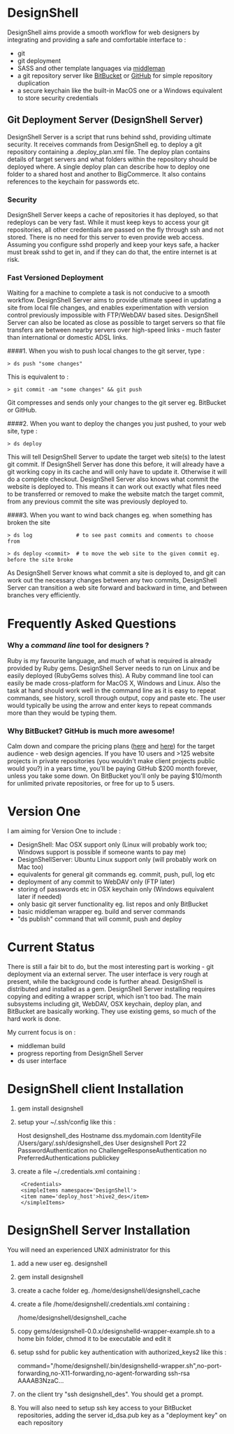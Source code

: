 # DesignShell

DesignShell aims provide a smooth workflow for web designers by integrating and providing a safe and comfortable interface to :

* git
* git deployment
* SASS and other template languages via [middleman](http://middlemanapp.com)
* a git repository server like [BitBucket](http://bitbucket.org) or [GitHub](http://github.com) for simple repository duplication
* a secure keychain like the built-in MacOS one or a Windows equivalent to store security credentials

## Git Deployment Server (DesignShell Server)

DesignShell Server is a script that runs behind sshd, providing ultimate security. It receives commands from DesignShell eg. to deploy a git repository containing a .deploy_plan.xml file. The deploy plan contains details of target servers and what folders within the repository should be deployed where. A single deploy plan can describe how to deploy one folder to a shared host and another to BigCommerce. It also contains references to the keychain for passwords etc.

### Security

DesignShell Server keeps a cache of repositories it has deployed, so that redeploys can be very fast. While it must keep keys to access your git repositories, all other credentials are passed on the fly through ssh and not stored. There is no need for this server to even provide web access. Assuming you configure sshd properly and keep your keys safe, a hacker must break sshd to get in, and if they can do that, the entire internet is at risk.

### Fast Versioned Deployment

Waiting for a machine to complete a task is not conducive to a smooth workflow. DesignShell Server aims to provide ultimate speed in updating a site from local file changes, and enables experimentation with version control previously impossible with FTP/WebDAV based sites. DesignShell Server can also be located as close as possible to target servers so that file transfers are between nearby servers over high-speed links - much faster than international or domestic ADSL links.

####1. When you wish to push local changes to the git server, type :

	> ds push "some changes"

This is equivalent to :

	> git commit -am "some changes" && git push

Git compresses and sends only your changes to the git server eg. BitBucket or GitHub.

####2. When you want to deploy the changes you just pushed, to your web site, type :

	> ds deploy

This will tell DesignShell Server to update the target web site(s) to the latest git commit. If DesignShell Server has done this before, it will already have a git working copy in its cache and will only have to update it. Otherwise it will do a complete checkout. DesignShell Server also knows what commit the website is deployed to. This means it can work out exactly what files need to be transferred or removed to make the website match the target commit, from any previous commit the site was previously deployed to.

####3. When you want to wind back changes eg. when something has broken the site

	> ds log              # to see past commits and comments to choose from

	> ds deploy <commit>  # to move the web site to the given commit eg. before the site broke

As DesignShell Server knows what commit a site is deployed to, and git can work out the necessary changes between any two commits, DesignShell Server can transition a web site forward and backward in time, and between branches very efficiently.

# Frequently Asked Questions

### Why a *command line* tool for designers ?

Ruby is my favourite language, and much of what is required is already provided by Ruby gems. DesignShell Server needs to run on Linux and be easily deployed (RubyGems solves this). A Ruby command line tool can easily be made cross-platform for MacOS X, Windows and Linux. Also the task at hand should work well in the command line as it is easy to repeat commands, see history, scroll through output, copy and paste etc. The user would typically be using the arrow and enter keys to repeat commands more than they would be typing them.

### Why BitBucket? GitHub is much more awesome!

Calm down and compare the pricing plans ([here](http://github.com/plans) and [here](https://bitbucket.org/plans)) for the target audience - web design agencies. If you have 10 users and >125 website projects in private repositories (you wouldn't make client projects public would you?) in a years time, you'll be paying GitHub $200 month forever, unless you take some down. On BitBucket you'll only be paying $10/month for unlimited private repositories, or free for up to 5 users.

# Version One

I am aiming for Version One to include :

* DesignShell: Mac OSX support only (Linux will probably work too; Windows support is possible if someone wants to pay me)
* DesignShellServer: Ubuntu Linux support only (will probably work on Mac too)
* equivalents for general git commands eg. commit, push, pull, log etc
* deployment of any commit to WebDAV only (FTP later)
* storing of passwords etc in OSX keychain only (Windows equivalent later if needed)
* only basic git server functionality eg. list repos and only BitBucket
* basic middleman wrapper eg. build and server commands
* "ds publish" command that will commit, push and deploy

# Current Status

There is still a fair bit to do, but the most interesting part is working - git deployment via an external server. The user interface is very rough at present, while the background code is further ahead. DesignShell is distributed and installed as a gem. DesignShell Server installing requires copying and editing a wrapper script, which isn't too bad. The main subsystems including git, WebDAV, OSX keychain, deploy plan, and BitBucket are basically working. They use existing gems, so much of the hard work is done.

My current focus is on :

* middleman build
* progress reporting from DesignShell Server
* ds user interface

# DesignShell client Installation

1. gem install designshell
2. setup your ~/.ssh/config like this :

	Host designshell_des
	        Hostname dss.mydomain.com
	        IdentityFile /Users/gary/.ssh/designshell_des
	        User designshell
	        Port 22
	        PasswordAuthentication no
	        ChallengeResponseAuthentication no
	        PreferredAuthentications publickey


3. create a file ~/.credentials.xml containing :

	<?xml version='1.0' encoding='UTF-8'?>
		<Credentials>
		<simpleItems namespace='DesignShell'>
		<item name='deploy_host'>hive2_des</item>
		</simpleItems>
	</Credentials>

# DesignShell Server Installation

You will need an experienced UNIX administrator for this

1. add a new user eg. designshell
2. gem install designshell
3. create a cache folder eg. /home/designshell/designshell_cache
4. create a file /home/designshell/.credentials.xml containing :

	<?xml version='1.0' encoding='UTF-8'?>
	<Credentials>
		<simpleItems namespace='DesignShell'>
			<item name='cache_dir'>/home/designshell/designshell_cache</item>
		</simpleItems>
	</Credentials>

5. copy gems/designshell-0.0.x/designshelld-wrapper-example.sh to a home bin folder, chmod it to be executable and edit it
6. setup sshd for public key authentication with authorized_keys2 like this :

	command="/home/designshell/.bin/designshelld-wrapper.sh",no-port-forwarding,no-X11-forwarding,no-agent-forwarding ssh-rsa AAAAB3NzaC...

7. on the client try "ssh designshell_des". You should get a prompt.
8. You will also need to setup ssh key access to your BitBucket repositories, adding the server id_dsa.pub key as a "deployment key" on each repository

